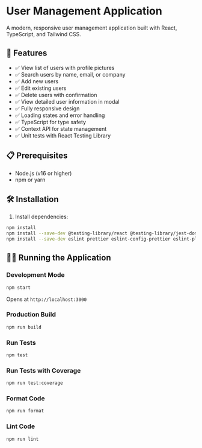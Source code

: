 # User Management Application

A modern, responsive user management application built with React, TypeScript, and Tailwind CSS.

## 🚀 Features

- ✅ View list of users with profile pictures
- ✅ Search users by name, email, or company
- ✅ Add new users
- ✅ Edit existing users
- ✅ Delete users with confirmation
- ✅ View detailed user information in modal
- ✅ Fully responsive design
- ✅ Loading states and error handling
- ✅ TypeScript for type safety
- ✅ Context API for state management
- ✅ Unit tests with React Testing Library

## 📋 Prerequisites

- Node.js (v16 or higher)
- npm or yarn

## 🛠️ Installation
1. Install dependencies:
```bash
npm install
npm install --save-dev @testing-library/react @testing-library/jest-dom @testing-library/user-event
npm install --save-dev eslint prettier eslint-config-prettier eslint-plugin-react
```

## 🏃‍♂️ Running the Application

### Development Mode
```bash
npm start
```
Opens at `http://localhost:3000`

### Production Build
```bash
npm run build
```

### Run Tests
```bash
npm test
```

### Run Tests with Coverage
```bash
npm run test:coverage
```

### Format Code
```bash
npm run format
```

### Lint Code
```bash
npm run lint
```
